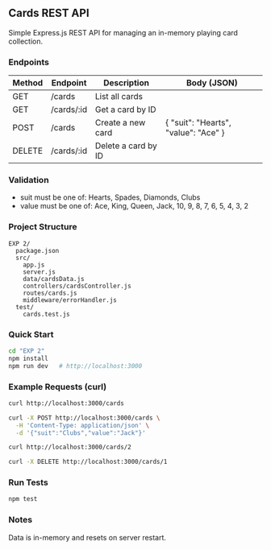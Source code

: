 ## Cards REST API

Simple Express.js REST API for managing an in-memory playing card collection.

### Endpoints

| Method | Endpoint   | Description         | Body (JSON)                              |
|--------|------------|---------------------|-------------------------------------------|
| GET    | /cards     | List all cards      |                                           |
| GET    | /cards/:id | Get a card by ID    |                                           |
| POST   | /cards     | Create a new card   | { "suit": "Hearts", "value": "Ace" }    |
| DELETE | /cards/:id | Delete a card by ID |                                           |

### Validation
* suit must be one of: Hearts, Spades, Diamonds, Clubs
* value must be one of: Ace, King, Queen, Jack, 10, 9, 8, 7, 6, 5, 4, 3, 2

### Project Structure
```
EXP 2/
  package.json
  src/
    app.js
    server.js
    data/cardsData.js
    controllers/cardsController.js
    routes/cards.js
    middleware/errorHandler.js
  test/
    cards.test.js
```

### Quick Start
```bash
cd "EXP 2"
npm install
npm run dev   # http://localhost:3000
```

### Example Requests (curl)
```bash
curl http://localhost:3000/cards

curl -X POST http://localhost:3000/cards \
  -H 'Content-Type: application/json' \
  -d '{"suit":"Clubs","value":"Jack"}'

curl http://localhost:3000/cards/2

curl -X DELETE http://localhost:3000/cards/1
```

### Run Tests
```bash
npm test
```

### Notes
Data is in-memory and resets on server restart.
